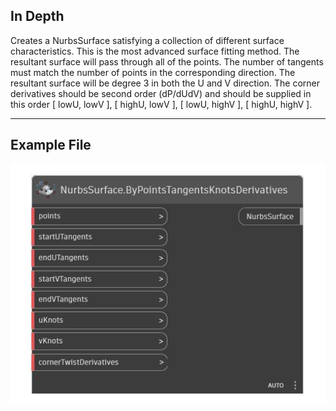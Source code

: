 ## In Depth
Creates a NurbsSurface satisfying a collection of different surface characteristics. This is the most advanced surface fitting method. The resultant surface will pass through all of the points. The number of tangents must match the number of points in the corresponding direction. The resultant surface will be degree 3 in both the U and V direction. The corner derivatives should be second order (dP/dUdV) and should be supplied in this order [ lowU, lowV ], [ highU, lowV ], [ lowU, highV ], [ highU, highV ].
___
## Example File

![ByPointsTangentsKnotsDerivatives](./Autodesk.DesignScript.Geometry.NurbsSurface.ByPointsTangentsKnotsDerivatives_img.jpg)

